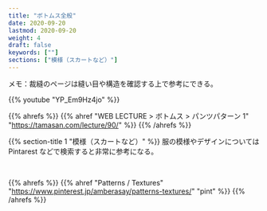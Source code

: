 ```yaml
---
title: "ボトムス全般"
date: 2020-09-20
lastmod: 2020-09-20
weight: 4
draft: false
keywords: [""]
sections: ["模様（スカートなど）"]
---
```


メモ：裁縫のページは縫い目や構造を確認する上で参考にできる。

{{% youtube "YP_Em9Hz4jo" %}}

{{% ahrefs %}}
{{% ahref "WEB LECTURE > ボトムス > パンツパターン 1" "https://tamasan.com/lecture/90/" %}}
{{% /ahrefs %}}

{{% section-title 1 "模様（スカートなど）" %}}
服の模様やデザインについては Pintarest などで検索すると非常に参考になる。

<br/>

{{% ahrefs %}}
{{% ahref "Patterns / Textures" "https://www.pinterest.jp/amberasay/patterns-textures/" "pint" %}}
{{% /ahrefs %}}
